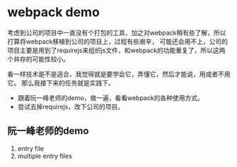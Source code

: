 # webpack demo

考虑到公司的项目中一直没有个打包的工具，加之对webpack稍有些了解，所以打算将webpack移植到公司的项目上，过程有些艰辛，
可能还会用不上，公司的项目主要是用到了requirejs来组织js文件，和webpack的功能重复了，所以这两个并存的可能性较小。

看一样技术是不是适合，我觉得就是要学会它，弄懂它，然后才能说，用或者不用它。
那么我接下来的任务就是实践下。

- 跟着阮一峰老师的demo，做一遍，看看webpack的各种使用方式。
- 尝试去掉requirejs，改下公司的项目。

## 阮一峰老师的demo

1. entry file
2. multiple entry files